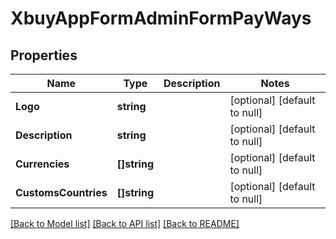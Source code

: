 # XbuyAppFormAdminFormPayWays

## Properties
Name | Type | Description | Notes
------------ | ------------- | ------------- | -------------
**Logo** | **string** |  | [optional] [default to null]
**Description** | **string** |  | [optional] [default to null]
**Currencies** | **[]string** |  | [optional] [default to null]
**CustomsCountries** | **[]string** |  | [optional] [default to null]

[[Back to Model list]](../README.md#documentation-for-models) [[Back to API list]](../README.md#documentation-for-api-endpoints) [[Back to README]](../README.md)

